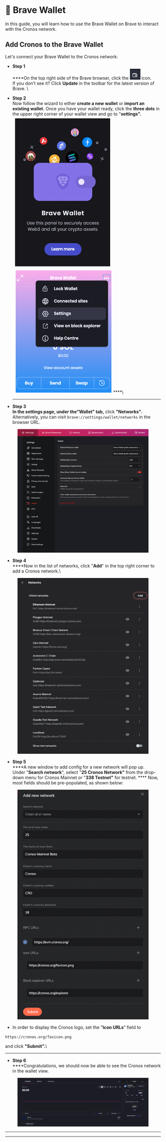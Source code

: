 # 🦁 Brave Wallet

In this guide, you will learn how to use the Brave Wallet on Brave to interact with the Cronos network.

## Add Cronos to the Brave Wallet

Let's connect your Brave Wallet to the Cronos network:

* **Step 1** \
  ****On the top right side of the Brave browser, click the <img src="../.gitbook/assets/brave-wallet.png" alt="" data-size="line"> icon. \
  If you don’t see it? Click **Update** in the toolbar for the latest version of Brave. \

* **Step 2**\
  Now follow the wizard to either **create a new wallet** or **import an existing wallet.** Once you have your wallet ready, click the **three dots** in the upper right corner of your wallet view and go to "**settings".** \
  ![](<../.gitbook/assets/welcome page (1).png>)![](../.gitbook/assets/brave-go-to-settings.png)****\
  ****
* **Step 3**\
  ****In the settings page, under the"**Wallet"** tab**,** click **"Networks".**  Alternatively, you can visit `brave://settings/wallet/networks` in the browser URL.

<figure><img src="../.gitbook/assets/brave-settings.png" alt=""><figcaption></figcaption></figure>

* **Step 4**\
  ****Now in the list of networks, click "**Add**" in the top right corner to add a Cronos network.\


<figure><img src="../.gitbook/assets/brave-rename-network.png" alt=""><figcaption></figcaption></figure>

* **Step 5**\
  ****A new window to add config for a new network will pop up. \
  Under "**Search network**", select "**25  Cronos Network"** from the drop-down menu for Cronos Mainnet or "**338 Testnet"** for testnet.  ****  Now, most fields should be pre-populated, as shown below:

<figure><img src="../.gitbook/assets/brave-network.png" alt=""><figcaption></figcaption></figure>

* In order to display the Cronos logo, set the "**Icon URLs**" field to[ ](https://cronos.org/favicon.png)

```
https://cronos.org/favicon.png 
```

and click **"Submit".**\
****

* **Step 6**\
  ****Congratulations, we should now be able to see the Cronos network in the wallet view.&#x20;

<figure><img src="../.gitbook/assets/brave-added.png" alt=""><figcaption></figcaption></figure>



****

****
